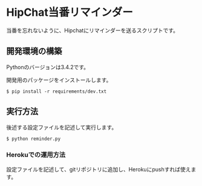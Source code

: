 # HipChat当番リマインダー

当番を忘れないように、Hipchatにリマインダーを送るスクリプトです。

## 開発環境の構築

Pythonのバージョンは3.4.2です。

開発用のパッケージをインストールします。

```
$ pip install -r requirements/dev.txt
```

## 実行方法

後述する設定ファイルを記述して実行します。

```
$ python reminder.py
```

### Herokuでの運用方法

設定ファイルを記述して、gitリポジトリに追加し、Herokuにpushすれば使えます。
